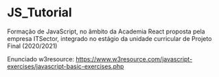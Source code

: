 # JS_Tutorial
Formação de JavaScript, no âmbito da Academia React proposta pela empresa ITSector, integrado no estágio da unidade curricular de Projeto Final (2020/2021)

Enunciado w3resource: https://www.w3resource.com/javascript-exercises/javascript-basic-exercises.php
